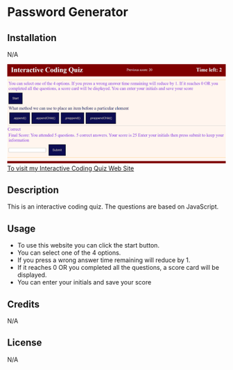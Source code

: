 # Password Generator

## Installation
N/A

![](./Assets/images/Screenshot.png)
[To visit my Interactive Coding Quiz Web Site]( https://ajilakj.github.io/Interactive-Coding-Quiz/)

## Description
This is an interactive coding quiz. The questions are based on JavaScript.

## Usage
- To use this website you can click the start button.
- You can select one of the 4 options.
- If you press a wrong answer time remaining will reduce by 1.
- If it reaches 0 OR you completed all the questions, a score card will be displayed.
- You can enter your initials and save your score 

## Credits
N/A

## License
N/A
